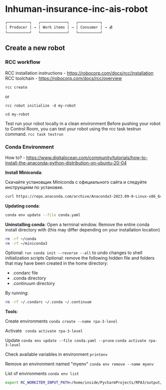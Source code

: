 # Inhuman-insurance-inc-ais-robot

```
┌──────────┐   ┌────────────┐   ┌──────────┐
│ Producer │ → │ Work items │ → │ Consumer │ → 💰
└──────────┘   └────────────┘   └──────────┘
```


## Create a new robot
### RCC workflow
RCC installation instructions - https://robocorp.com/docs/rcc/installation
RCC toolchain - https://robocorp.com/docs/rcc/overview

```
rcc create
```
or
```
rcc robot initialize -d my-robot
```
```
cd my-robot
```
Test run your robot locally in a clean environment
Before pushing your robot to Control Room, you can test your robot using the rcc task testrun command.
```rcc task testrun```



### Conda Environment
How to? - https://www.digitalocean.com/community/tutorials/how-to-install-the-anaconda-python-distribution-on-ubuntu-20-04

**Install Miniconda**:

Скачайте установщик Miniconda с официального сайта и следуйте инструкциям по установке.
```bash
curl https://repo.anaconda.com/archive/Anaconda3-2023.09-0-Linux-x86_64.sh --output anaconda.sh
```
**Updating conda**:
```bash 
conda env update --file conda.yaml
```

**Uninstalling conda**:
Open a terminal window.
Remove the entire conda install directory with (this may differ depending on your installation location)
```bash
rm -rf ~/conda
rm -rf ~/miniconda3
```

Optional: ```run conda init --reverse --all``` to undo changes to shell initialization scripts
Optional: remove the following hidden file and folders that may have been created in the home directory:
- .condarc file
- .conda directory
- .continuum directory

By running:
```bash
rm -rf ~/.condarc ~/.conda ~/.continuum
```



**Tools**:

Create environments
```conda create --name rpa-3-level```

Activate
``` conda activate rpa-3-level```

Update
```conda env update --file conda.yaml --prune```
```conda activate rpa-3-level```

Check available variables in environment
```printenv```

Remove an environment named "myenv"
```conda env remove --name myenv```

List of environments
```conda env list```



```bash
export RC_WORKITEM_INPUT_PATH=/home/inside/PycharmProjects/RPA3/output/work-items-out/workitems.json
```


